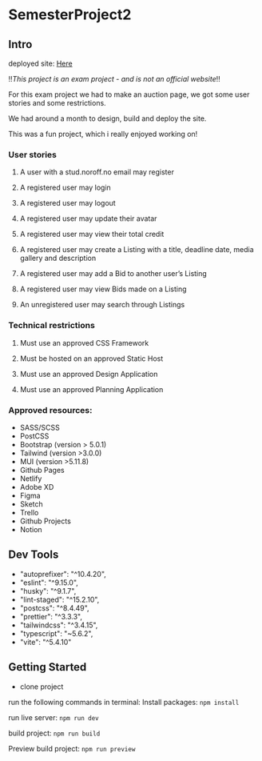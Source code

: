 # SemesterProject2

## Intro

deployed site: [Here](https://semester-project2-rosy.vercel.app/)

!!_This project is an exam project - and is not an official website_!!

For this exam project we had to make an auction page, we got some user stories and some restrictions.

We had around a month to design, build and deploy the site.

This was a fun project, which i really enjoyed working on!

### User stories

1. A user with a stud.noroff.no email may register

2. A registered user may login

3. A registered user may logout

4. A registered user may update their avatar

5. A registered user may view their total credit

6. A registered user may create a Listing with a title, deadline date, media gallery and description

7. A registered user may add a Bid to another user’s Listing

8. A registered user may view Bids made on a Listing

9. An unregistered user may search through Listings

### Technical restrictions

1. Must use an approved CSS Framework

2. Must be hosted on an approved Static Host

3. Must use an approved Design Application

4. Must use an approved Planning Application

### Approved resources:

- SASS/SCSS
- PostCSS
- Bootstrap (version > 5.0.1)
- Tailwind (version >3.0.0)
- MUI (version >5.11.8)
- Github Pages
- Netlify
- Adobe XD
- Figma
- Sketch
- Trello
- Github Projects
- Notion

## Dev Tools

- "autoprefixer": "^10.4.20",
- "eslint": "^9.15.0",
- "husky": "^9.1.7",
- "lint-staged": "^15.2.10",
- "postcss": "^8.4.49",
- "prettier": "^3.3.3",
- "tailwindcss": "^3.4.15",
- "typescript": "~5.6.2",
- "vite": "^5.4.10"

## Getting Started

- clone project

run the following commands in terminal:
Install packages:
`npm install`

run live server:
`npm run dev`

build project:
`npm run build`

Preview build project:
`npm run preview`

